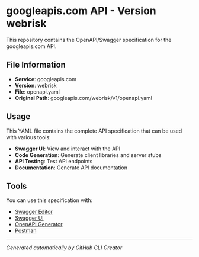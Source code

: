 # googleapis.com API - Version webrisk

This repository contains the OpenAPI/Swagger specification for the googleapis.com API.

## File Information

- **Service**: googleapis.com
- **Version**: webrisk
- **File**: openapi.yaml
- **Original Path**: googleapis.com/webrisk/v1/openapi.yaml

## Usage

This YAML file contains the complete API specification that can be used with various tools:

- **Swagger UI**: View and interact with the API
- **Code Generation**: Generate client libraries and server stubs
- **API Testing**: Test API endpoints
- **Documentation**: Generate API documentation

## Tools

You can use this specification with:

- [Swagger Editor](https://editor.swagger.io/)
- [Swagger UI](https://swagger.io/tools/swagger-ui/)
- [OpenAPI Generator](https://openapi-generator.tech/)
- [Postman](https://www.postman.com/)

---

*Generated automatically by GitHub CLI Creator*
